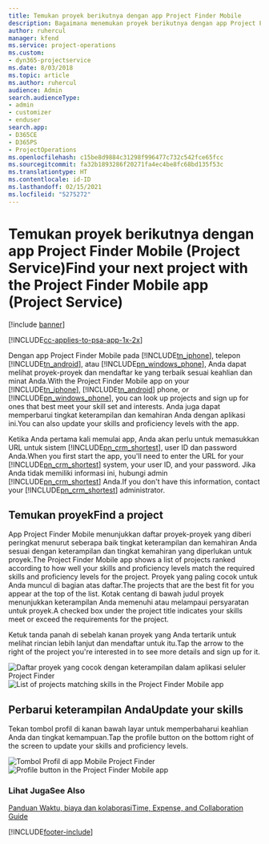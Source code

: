 ```yaml
---
title: Temukan proyek berikutnya dengan app Project Finder Mobile
description: Bagaimana menemukan proyek berikutnya dengan app Project Finder Mobile untuk Project Service
author: ruhercul
manager: kfend
ms.service: project-operations
ms.custom:
- dyn365-projectservice
ms.date: 8/03/2018
ms.topic: article
ms.author: ruhercul
audience: Admin
search.audienceType:
- admin
- customizer
- enduser
search.app:
- D365CE
- D365PS
- ProjectOperations
ms.openlocfilehash: c15be8d9884c31298f996477c732c542fce65fcc
ms.sourcegitcommit: fa32b1893286f20271fa4ec4be8fc68bd135f53c
ms.translationtype: HT
ms.contentlocale: id-ID
ms.lasthandoff: 02/15/2021
ms.locfileid: "5275272"
---
```

# <a name="find-your-next-project-with-the-project-finder-mobile-app-project-service"></a><span data-ttu-id="3d71c-103">Temukan proyek berikutnya dengan app Project Finder Mobile (Project Service)</span><span class="sxs-lookup"><span data-stu-id="3d71c-103">Find your next project with the Project Finder Mobile app (Project Service)</span></span>

[!include [banner](../includes/psa-now-project-operations.md)]

[!INCLUDE[cc-applies-to-psa-app-1x-2x](../includes/cc-applies-to-psa-app-1x-2x.md)]

<span data-ttu-id="3d71c-104">Dengan app Project Finder Mobile pada [!INCLUDE[tn_iphone](../includes/tn-iphone.md)], telepon [!INCLUDE[tn_android](../includes/tn-android.md)], atau [!INCLUDE[pn_windows_phone](../includes/pn-windows-phone.md)], Anda dapat melihat proyek-proyek dan mendaftar ke yang terbaik sesuai keahlian dan minat Anda.</span><span class="sxs-lookup"><span data-stu-id="3d71c-104">With the Project Finder Mobile app on your [!INCLUDE[tn_iphone](../includes/tn-iphone.md)], [!INCLUDE[tn_android](../includes/tn-android.md)] phone, or [!INCLUDE[pn_windows_phone](../includes/pn-windows-phone.md)], you can look up projects and sign up for ones that best meet your skill set and interests.</span></span> <span data-ttu-id="3d71c-105">Anda juga dapat memperbarui tingkat keterampilan dan kemahiran Anda dengan aplikasi ini.</span><span class="sxs-lookup"><span data-stu-id="3d71c-105">You can also update your skills and proficiency levels with the app.</span></span>  
  
 <span data-ttu-id="3d71c-106">Ketika Anda pertama kali memulai app, Anda akan perlu untuk memasukkan URL untuk sistem [!INCLUDE[pn_crm_shortest](../includes/pn-crm-shortest.md)], user ID dan password Anda.</span><span class="sxs-lookup"><span data-stu-id="3d71c-106">When you first start the app, you'll need to enter the URL for your [!INCLUDE[pn_crm_shortest](../includes/pn-crm-shortest.md)] system, your user ID, and your password.</span></span> <span data-ttu-id="3d71c-107">Jika Anda tidak memiliki informasi ini, hubungi admin [!INCLUDE[pn_crm_shortest](../includes/pn-crm-shortest.md)] Anda.</span><span class="sxs-lookup"><span data-stu-id="3d71c-107">If you don't have this information,  contact your [!INCLUDE[pn_crm_shortest](../includes/pn-crm-shortest.md)] administrator.</span></span>  
  
## <a name="find-a-project"></a><span data-ttu-id="3d71c-108">Temukan proyek</span><span class="sxs-lookup"><span data-stu-id="3d71c-108">Find a project</span></span>  
 <span data-ttu-id="3d71c-109">App Project Finder Mobile menunjukkan daftar proyek-proyek yang diberi peringkat menurut seberapa baik tingkat keterampilan dan kemahiran Anda sesuai dengan keterampilan dan tingkat kemahiran yang diperlukan untuk proyek.</span><span class="sxs-lookup"><span data-stu-id="3d71c-109">The Project Finder Mobile app shows a list of projects ranked according to how well your skills and proficiency levels match the required skills and proficiency levels for the project.</span></span> <span data-ttu-id="3d71c-110">Proyek yang paling cocok untuk Anda muncul di bagian atas daftar.</span><span class="sxs-lookup"><span data-stu-id="3d71c-110">The projects that are the best fit for you appear at the top of the list.</span></span> <span data-ttu-id="3d71c-111">Kotak centang di bawah judul proyek menunjukkan keterampilan Anda memenuhi atau melampaui persyaratan untuk proyek.</span><span class="sxs-lookup"><span data-stu-id="3d71c-111">A checked box under the project title indicates your skills meet or exceed the requirements for the project.</span></span>  
  
 <span data-ttu-id="3d71c-112">Ketuk tanda panah di sebelah kanan proyek yang Anda tertarik untuk melihat rincian lebih lanjut dan mendaftar untuk itu.</span><span class="sxs-lookup"><span data-stu-id="3d71c-112">Tap the arrow to the right of the project you're interested in to see more details and sign up for it.</span></span>  
  
 <span data-ttu-id="3d71c-113">![Daftar proyek yang cocok dengan keterampilan dalam aplikasi seluler Project Finder](../psa/media/project-service-project-finder-list.png "Daftar proyek yang cocok dengan keterampilan dalam aplikasi seluler Project Finder")</span><span class="sxs-lookup"><span data-stu-id="3d71c-113">![List of projects matching skills in the Project Finder Mobile app](../psa/media/project-service-project-finder-list.png "List of projects matching skills in the Project Finder Mobile app")</span></span>  
  
## <a name="update-your-skills"></a><span data-ttu-id="3d71c-114">Perbarui keterampilan Anda</span><span class="sxs-lookup"><span data-stu-id="3d71c-114">Update your skills</span></span>  
 <span data-ttu-id="3d71c-115">Tekan tombol profil di kanan bawah layar untuk memperbaharui keahlian Anda dan tingkat kemampuan.</span><span class="sxs-lookup"><span data-stu-id="3d71c-115">Tap the profile button on the bottom right of the screen to update your skills and proficiency levels.</span></span>  
  
 <span data-ttu-id="3d71c-116">![Tombol Profil di app Mobile Project Finder](../psa/media/project-service-project-finder-profile.png "Tombol Profil di app Mobile Project Finder")</span><span class="sxs-lookup"><span data-stu-id="3d71c-116">![Profile button in the Project Finder Mobile app](../psa/media/project-service-project-finder-profile.png "Profile button in the Project Finder Mobile app")</span></span>  
  
### <a name="see-also"></a><span data-ttu-id="3d71c-117">Lihat Juga</span><span class="sxs-lookup"><span data-stu-id="3d71c-117">See Also</span></span>  
 [<span data-ttu-id="3d71c-118">Panduan Waktu, biaya dan kolaborasi</span><span class="sxs-lookup"><span data-stu-id="3d71c-118">Time, Expense, and Collaboration Guide</span></span>](../psa/time-expense-collaboration-guide.md)


[!INCLUDE[footer-include](../includes/footer-banner.md)]